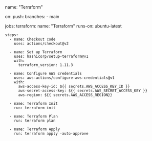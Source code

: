 name: "Terraform"

on:
  push:
    branches:
      - main

jobs:
  terraform:
    name: "Terraform"
    runs-on: ubuntu-latest

    steps:
      - name: Checkout code
        uses: actions/checkout@v2

      - name: Set up Terraform
        uses: hashicorp/setup-terraform@v1
        with:
          terraform_version: 1.11.3

      - name: Configure AWS credentials
        uses: aws-actions/configure-aws-credentials@v1
        with:
          aws-access-key-id: ${{ secrets.AWS_ACCESS_KEY_ID }}
          aws-secret-access-key: ${{ secrets.AWS_SECRET_ACCESS_KEY }}
          aws-region: ${{ secrets.AWS_ACCESS_REGION}}

      - name: Terraform Init
        run: terraform init

      - name: Terraform Plan
        run: terraform plan

      - name: Terraform Apply
        run: terraform apply -auto-approve

